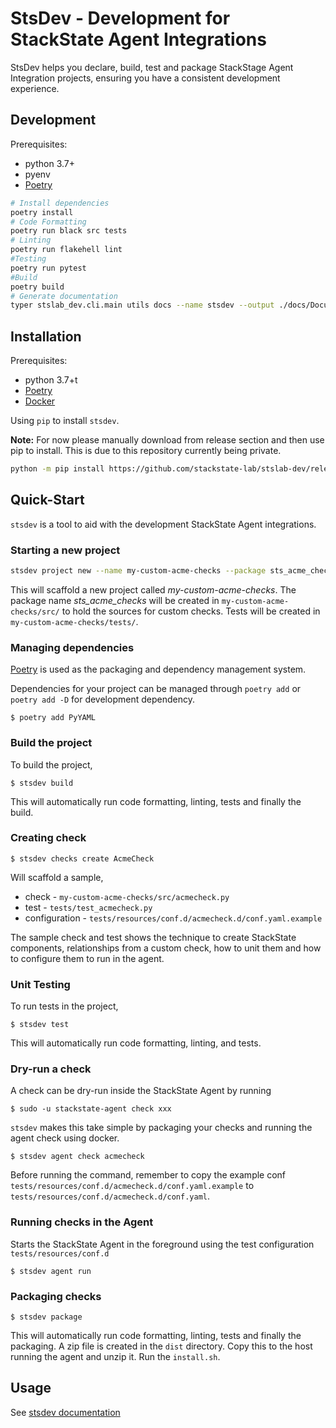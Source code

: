 # StsDev - Development for StackState Agent Integrations

StsDev helps you declare, build, test and package StackStage Agent Integration projects,
ensuring you have a consistent development experience.

## Development

Prerequisites:
- python 3.7+
- pyenv
- [Poetry](https://python-poetry.org/)

```bash
# Install dependencies
poetry install
# Code Formatting
poetry run black src tests
# Linting
poetry run flakehell lint
#Testing
poetry run pytest
#Build
poetry build
# Generate documentation
typer stslab_dev.cli.main utils docs --name stsdev --output ./docs/Documentation.md   


```


## Installation

Prerequisites:
- python 3.7+t
- [Poetry](https://python-poetry.org/)
- [Docker](https://www.docker.com/get-started)


Using `pip` to install `stsdev`.

**Note:** 
For now please manually download from release section and then use pip to install.
This is due to this repository currently being private.

```bash
python -m pip install https://github.com/stackstate-lab/stslab-dev/releases/download/v0.0.2/stslab_dev-0.0.2-py3-none-any.whl

```

## Quick-Start

`stsdev` is a tool to aid with the development StackState Agent integrations.

### Starting a new project

```bash
stsdev project new --name my-custom-acme-checks --package sts_acme_checks

```

This will scaffold a new project called *my-custom-acme-checks*.  The package name *sts_acme_checks* will
be created in `my-custom-acme-checks/src/` to hold the sources for custom checks.
Tests will be created in `my-custom-acme-checks/tests/`.

### Managing dependencies

[Poetry](https://python-poetry.org/) is used as the packaging and dependency management system.

Dependencies for your project can be managed through `poetry add` or `poetry add -D` for development dependency.

```console
$ poetry add PyYAML  
```

### Build the project
To build the project,
```console
$ stsdev build  
```
This will automatically run code formatting, linting, tests and finally the build.


### Creating check

```console
$ stsdev checks create AcmeCheck
```
Will scaffold a sample,
* check -  `my-custom-acme-checks/src/acmecheck.py`
* test -   `tests/test_acmecheck.py`
* configuration - `tests/resources/conf.d/acmecheck.d/conf.yaml.example`


The sample check and test shows the technique to create StackState components, relationships
from a custom check, how to unit them and how to configure them to run in the agent.

### Unit Testing
To run tests in the project,
```console
$ stsdev test 
```
This will automatically run code formatting, linting, and tests.

### Dry-run a check

A check can be dry-run inside the StackState Agent by running 
```console
$ sudo -u stackstate-agent check xxx
```
`stsdev` makes this take simple by packaging your checks and running the agent check using docker.

```console
$ stsdev agent check acmecheck
```
Before running the command, remember to copy the example conf `tests/resources/conf.d/acmecheck.d/conf.yaml.example` to
`tests/resources/conf.d/acmecheck.d/conf.yaml`.


### Running checks in the Agent

Starts the StackState Agent in the foreground using the test configuration `tests/resources/conf.d`

```console
$ stsdev agent run
```

### Packaging checks


```console
$ stsdev package
```
This will automatically run code formatting, linting, tests and finally the packaging.
A zip file is created in the `dist` directory.  Copy this to the host running the agent and unzip it.
Run the `install.sh`. 


## Usage

See [stsdev documentation](./docs/Documentation.md)